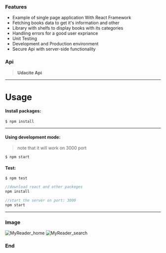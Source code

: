 ### Features

- Example of single page application With React Framework
- Fetching books data to get it's information and other
- Library with shelfs to display books with its categories
- Handling errors for a good user expriance
- Unit Testing
- Development and Production environment
- Secure Api with server-side functionality

### Api

> **Udacite Api**

---

# Usage

#### Install packages:

`$ npm install`

---

#### Using development mode:

> note that it will work on 3000 port

`$ npm start`

#### Test:

`$ npm test`

```javascript
//download react and other packeges
npm install

//start the server on port: 3000
npm start
```

---

### Image
![MyReader_home](https://user-images.githubusercontent.com/74325729/115639509-09dc3800-a315-11eb-9c71-393546c8e399.png)
![MyReader_search](https://user-images.githubusercontent.com/74325729/115639513-0c3e9200-a315-11eb-9711-4259ea2f1e4f.png)

### End
